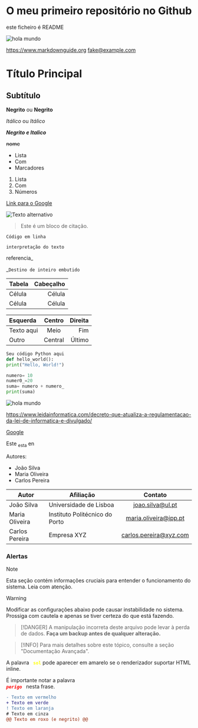 # O meu primeiro repositório no Github

este ficheiro é README

![hola mundo](https://upload.wikimedia.org/wikipedia/commons/d/d6/Linux_mascot_tux.png)

<https://www.markdownguide.org>
<fake@example.com>

# Título Principal

## Subtítulo

**Negrito** ou __Negrito__

*Itálico* ou _Itálico_

***Negrito e Italico***

~~nome~~

- Lista
- Com
- Marcadores

1. Lista
2. Com
3. Números

[Link para o Google](https://www.google.com)

![Texto alternativo](url_da_imagem)

> Este é um bloco de citação.

`Código em linha`

``interpretação do texto``

referencia_

_`Destino de inteiro embutido`

| Tabela   | Cabeçalho |  
|----------|-----------:|
| Célula   | Célula    |
| Célula   | Célula    |

| Esquerda   | Centro    | Direita   |
| :--------- | :--------: | --------: |
| Texto aqui | Meio      | Fim       |
| Outro      | Central   | Último    | 

```python
Seu código Python aqui
def hello_world():
print("Hello, World!")
```
```python
numero= 10
numer0_=20
suma= numero + numero_
print(suma)
```
![hola mundo](https://www.leidainformatica.com/wp-content/uploads/2020/05/205-scaled.jpg)

<https://www.leidainformatica.com/decreto-que-atualiza-a-regulamentacao-da-lei-de-informatica-e-divulgado/>


[Google](https://google.com)

Este <sub> esta</sub> en

Autores:
- João Silva
- Maria Oliveira
- Carlos Pereira

| Autor           | Afiliação                      | Contato        |
|-----------------|---------------------------------|:----------------:|
| João Silva      | Universidade de Lisboa        | joao.silva@ul.pt |
| Maria Oliveira  | Instituto Politécnico do Porto | maria.oliveira@ipp.pt |
| Carlos Pereira  | Empresa XYZ                    | carlos.pereira@xyz.com |

### Alertas ###

>[!NOTE] 
> Esta seção contém informações cruciais para entender o funcionamento do sistema. Leia com atenção.

>[!WARNING]
> Modificar as configurações abaixo pode causar instabilidade no sistema. Prossiga com cautela e apenas se tiver certeza do que está fazendo.

>[!DANGER]
> A manipulação incorreta deste arquivo pode levar à perda de dados. **Faça um backup antes de qualquer alteração.**

>[!INFO]
> Para mais detalhes sobre este tópico, consulte a seção "Documentação Avançada".

A palavra <code style="color: yellow"> **sol**</code> pode aparecer em amarelo se o renderizador suportar HTML inline.

É importante notar a palavra <code style="color: red"> ***perigo*** </code> nesta frase.

```diff
- Texto em vermelho
+ Texto em verde
! Texto em laranja
# Texto em cinza
@@ Texto em roxo (e negrito) @@

